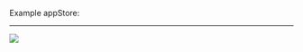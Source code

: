 
Example appStore:
<hr/>
<img src="https://github.com/user-attachments/assets/d1aa2359-f0ae-4ab4-8140-83741819e8fe)"/>
